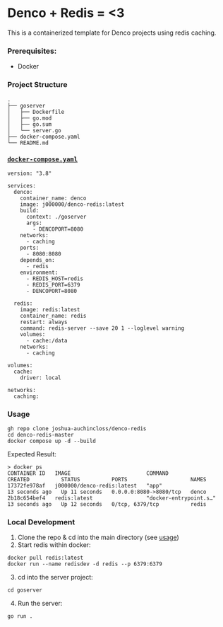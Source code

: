 # Denco + Redis = <3
This is a containerized template for Denco projects using redis caching. 


### Prerequisites: 
- Docker

### Project Structure 
```
.
├── goserver
│   ├── Dockerfile
│   ├── go.mod
│   ├── go.sum
│   └── server.go
├── docker-compose.yaml
└── README.md
```

### [`docker-compose.yaml`](docker-compose.yaml)
```
version: "3.8"

services:
  denco: 
    container_name: denco
    image: j000000/denco-redis:latest
    build: 
      context: ./goserver
      args:
        - DENCOPORT=8080
    networks:
      - caching
    ports: 
      - 8080:8080
    depends_on:
      - redis
    environment:
      - REDIS_HOST=redis
      - REDIS_PORT=6379
      - DENCOPORT=8080

  redis: 
    image: redis:latest
    container_name: redis
    restart: always 
    command: redis-server --save 20 1 --loglevel warning
    volumes: 
      - cache:/data
    networks: 
      - caching

volumes:
  cache:
    driver: local

networks:
  caching:
```

### Usage
```
gh repo clone joshua-auchincloss/denco-redis
cd denco-redis-master
docker compose up -d --build
```

Expected Result: 
```
> docker ps
CONTAINER ID   IMAGE                        COMMAND                  CREATED          STATUS          PORTS                    NAMES
17372fe978af   j000000/denco-redis:latest   "app"                    13 seconds ago   Up 11 seconds   0.0.0.0:8080->8080/tcp   denco
2b18c654bef4   redis:latest                 "docker-entrypoint.s…"   13 seconds ago   Up 12 seconds   0/tcp, 6379/tcp          redis
```


### Local Development
1. Clone the repo & cd into the main directory (see [usage](#usage))
2. Start redis within docker: 
```
docker pull redis:latest
docker run --name redisdev -d redis --p 6379:6379
```
3. cd into the server project: 
```
cd goserver
```
4. Run the server: 
```
go run .
```
